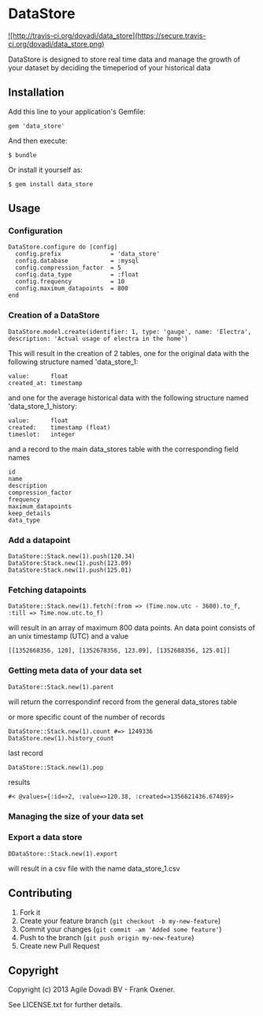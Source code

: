 # DataStore

<a href='http://travis-ci.org/dovadi/data_store'>
![http://travis-ci.org/dovadi/data_store](https://secure.travis-ci.org/dovadi/data_store.png)
</a>

DataStore is designed to store real time data and manage the growth of your dataset by deciding the timeperiod of your historical data

## Installation

Add this line to your application's Gemfile:

    gem 'data_store'

And then execute:

    $ bundle

Or install it yourself as:

    $ gem install data_store

## Usage

### Configuration

    DataStore.configure do |config|
      config.prefix              = 'data_store'
      config.database            = :mysql
      config.compression_factor  = 5
      config.data_type           = :float
      config.frequency           = 10
      config.maximum_datapoints  = 800
    end

### Creation of a DataStore

    DataStore.model.create(identifier: 1, type: 'gauge', name: 'Electra', description: 'Actual usage of electra in the home')

This will result in the creation of 2 tables, one for the original data with the following structure named 'data_store_1:

    value:      float
    created_at: timestamp

and one for the average historical data with the following structure named 'data_store_1_history:

    value:      float
    created:    timestamp (float)
    timeslot:   integer

and a record to the main data_stores table with the corresponding field names

    id
    name
    description
    compression_factor
    frequency
    maximum_datapoints
    keep_details
    data_type

### Add a datapoint

    DataStore::Stack.new(1).push(120.34)
    DataStore:Stack.new(1).push(123.09)
    DataStore:Stack.new(1).push(125.01)

### Fetching datapoints

    DataStore::Stack.new(1).fetch(:from => (Time.now.utc - 3600).to_f, :till => Time.now.utc.to_f)

will result in an array of maximum 800 data points. An data point consists of an unix timestamp (UTC) and a value

    [[1352668356, 120], [1352678356, 123.09], [1352688356, 125.01]]

### Getting meta data of your data set

    DataStore::Stack.new(1).parent

will return the correspondinf record from the general data_stores table

or more specific count of the number of records

    DataStore::Stack.new(1).count #=> 1249336
    DataStore.new(1).history_count

last record

    DataStore::Stack.new(1).pop

results

    #< @values={:id=>2, :value=>120.38, :created=>1356621436.67489}>

### Managing the size of your data set

### Export a data store

    DDataStore::Stack.new(1).export
    
will result in a csv file with the name data_store_1.csv

## Contributing

1. Fork it
2. Create your feature branch (`git checkout -b my-new-feature`)
3. Commit your changes (`git commit -am 'Added some feature'`)
4. Push to the branch (`git push origin my-new-feature`)
5. Create new Pull Request

## Copyright

Copyright (c) 2013 Agile Dovadi BV - Frank Oxener.

See LICENSE.txt for further details.
